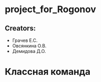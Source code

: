 # project_for_Rogonov
## Creators:
* Грачев Е.С.
* Овсянкина О.В.
* Демидова Д.О.
# Классная команда
